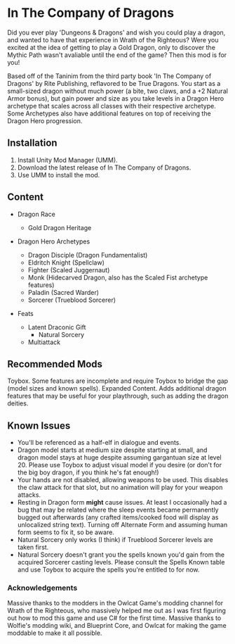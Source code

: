 # In The Company of Dragons #
Did you ever play 'Dungeons & Dragons' and wish you could play a dragon, and wanted to have that experience in Wrath of the Righteous? Were you excited at the idea of getting to play a Gold Dragon, only to discover the Mythic Path wasn't avaliable until the end of the game? Then this mod is for you!

Based off of the Taninim from the third party book 'In The Company of Dragons' by Rite Publishing, reflavored to be True Dragons. You start as a small-sized dragon without much power (a bite, two claws, and a +2 Natural Armor bonus), but gain power and size as you take levels in a Dragon Hero archetype that scales across all classes with their respective archetype. Some Archetypes also have additional features on top of receiving the Dragon Hero progression.

## Installation ##
1. Install Unity Mod Manager (UMM).
2. Download the latest release of In The Company of Dragons.
3. Use UMM to install the mod.

## Content ##
* Dragon Race
  * Gold Dragon Heritage

* Dragon Hero Archetypes
  * Dragon Disciple (Dragon Fundamentalist)
  * Eldritch Knight (Spellclaw)
  * Fighter (Scaled Juggernaut)
  * Monk (Hidecarved Dragon, also has the Scaled Fist archetype features)
  * Paladin (Sacred Warder)
  * Sorcerer (Trueblood Sorcerer)

 * Feats
   * Latent Draconic Gift
     * Natural Sorcery
   * Multiattack

## Recommended Mods ##
Toybox. Some features are incomplete and require Toybox to bridge the gap (model sizes and known spells).
Expanded Content. Adds additional dragon features that may be useful for your playthrough, such as adding the dragon deities.

## Known Issues 
* You'll be referenced as a half-elf in dialogue and events.
* Dragon model starts at medium size despite starting at small, and dragon model stays at huge despite assuming gargantuan size at level 20. Please use Toybox to adjust visual model if you desire (or don't for the big boy dragon, if you think he's fat enough!)
* Your hands are not disabled, allowing weapons to be used. This disables the claw attack for that slot, but no animation will play for your weapon attacks.
* Resting in Dragon form __might__ cause issues. At least I occasionally had a bug that may be related where the sleep events became permanently bugged out afterwards (any crafted items/cooked food will display as unlocalized string text). Turning off Alternate Form and assuming human form seems to fix it, so be aware.
* Natural Sorcery only works (I think) if Trueblood Sorcerer levels are taken first.
* Natural Sorcery doesn't grant you the spells known you'd gain from the acquired Sorcerer casting levels. Please consult the Spells Known table and use Toybox to acquire the spells you're entitled to for now.

### Acknowledgements ###
Massive thanks to the modders in the Owlcat Game's modding channel for Wrath of the Righteous, who massively helped me out as I was first figuring out how to mod this game and use C# for the first time.
Massive thanks to Wolfie's modding wiki, and Blueprint Core, and Owlcat for making the game moddable to make it all possible.
